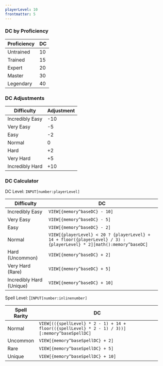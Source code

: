 ```yaml
---
playerLevel: 10
frontmatter: 5
---
```


### DC by Proficiency

| Proficiency | DC  |
| ----------- | --- |
| Untrained   | 10  |
| Trained     | 15  |
| Expert      | 20  |
| Master      | 30  |
| Legendary   | 40  |

### DC Adjustments

| Difficulty      | Adjustment |
| --------------- | ---------- |
| Incredibly Easy | -10        |
| Very Easy       | -5         |
| Easy            | -2         |
| Normal          | 0          |
| Hard            | +2         |
| Very Hard       | +5         |
| Incredibly Hard | +10        |

### DC Calculator

DC Level: `INPUT[number:playerLevel]`

| Difficulty               | DC                                                                                                        |
| ------------------------ | --------------------------------------------------------------------------------------------------------- |
| Incredibly Easy          | `VIEW[{memory^baseDC} - 10]`                                                                                     |
| Very Easy                | `VIEW[{memory^baseDC} - 5]`                                                                                      |
| Easy                     | `VIEW[{memory^baseDC} - 2]`                                                                                      |
| Normal                   | `VIEW[{playerLevel} < 20 ? {playerLevel} + 14 + floor({playerLevel} / 3) : {playerLevel} * 2][math():memory^baseDC]` |
| Hard (Uncommon)          | `VIEW[{memory^baseDC} + 2]`                                                                                      |
| Very Hard (Rare)         | `VIEW[{memory^baseDC} + 5]`                                                                                      |
| Incredibly Hard (Unique) | `VIEW[{memory^baseDC} + 10]`                                                                                     |

Spell Level: [`INPUT[number:inlinenumber]`

| Spell Rarity | DC                                                                             |
| ------------ | ------------------------------------------------------------------------------ |
| Normal       | `VIEW[(({spellLevel} * 2 - 1) + 14 + floor(({spellLevel} * 2 - 1) / 3))][:memory^baseSpellDC]`      |
| Uncommon     | `VIEW[{memory^baseSpellDC} + 2]`  |
| Rare         | `VIEW[{memory^baseSpellDC} + 5]`  |
| Unique       | `VIEW[{memory^baseSpellDC} + 10]` |


